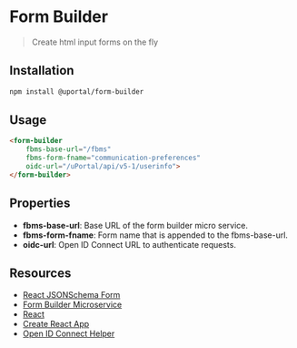 # Form Builder

> Create html input forms on the fly

## Installation

```bash
npm install @uportal/form-builder
```

## Usage

```html
<form-builder
    fbms-base-url="/fbms"
    fbms-form-fname="communication-preferences"
    oidc-url="/uPortal/api/v5-1/userinfo">
</form-builder>
```

## Properties

- **fbms-base-url**: Base URL of the form builder micro service.
- **fbms-form-fname**: Form name that is appended to the fbms-base-url.
- **oidc-url**: Open ID Connect URL to authenticate requests.

## Resources

- [React JSONSchema Form](https://github.com/mozilla-services/react-jsonschema-form)
- [Form Builder Microservice](https://github.com/drewwills/fbms)
- [React](https://reactjs.org/)
- [Create React App](https://github.com/facebook/create-react-app/blob/master/packages/react-scripts/template/README.md)
- [Open ID Connect Helper](https://github.com/uPortal-contrib/uPortal-web-components/tree/master/%40uportal/open-id-connect)
